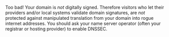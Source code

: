 Too bad! Your domain is *not* digitally signed. Therefore visitors who let their providers and/or local systems validate domain signatures, are *not* protected against manipulated translation from your domain into rogue internet addresses. You should ask your name server operator (often your registrar or hosting provider) to enable DNSSEC.
